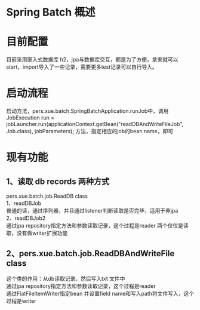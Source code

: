 # Spring Batch 概述

# 目前配置
目前采用嵌入式数据库 h2，jpa与数据库交互，都是为了方便，拿来就可以start，import导入了一些记录，需要更多test记录可以自行导入。

# 启动流程
启动方法，pers.xue.batch.SpringBatchApplication.runJob中，调用
JobExecution run = jobLauncher.run(applicationContext.getBean("readDBAndWriteFileJob", Job.class), jobParameters);
方法，指定相应的job的bean name，即可

# 现有功能
## 1、读取 db records 两种方式
pers.xue.batch.job.ReadDB class  
1、readDBJob  
普通的读，通过序列器，并且通过listener判断读取是否完毕，适用于非jpa  
2、readDBJob2  
通过jpa repository指定方法和参数读取记录，这个过程是reader
两个仅仅是读取，没有做writer扩展功能  

## 2、pers.xue.batch.job.ReadDBAndWriteFile class
这个类的作用：从db读取记录，然后写入txt 文件中  
通过jpa repository指定方法和参数读取记录，这个过程是reader  
通过FlatFileItemWriter指定bean 并设置field name和写入path将文件写入，这个过程是writer  
